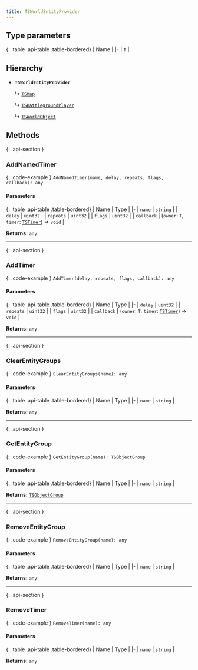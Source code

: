 ```yaml
---
title: TSWorldEntityProvider
---
```



## Type parameters

{: .table .api-table .table-bordered}
| Name |
|-
| `T` |

## Hierarchy

- **`TSWorldEntityProvider`**

  ↳ [`TSMap`](TSMap)

  ↳ [`TSBattlegroundPlayer`](TSBattlegroundPlayer)

  ↳ [`TSWorldObject`](TSWorldObject)

## Methods

{: .api-section }
### AddNamedTimer

{: .code-example }
`AddNamedTimer(name, delay, repeats, flags, callback): any`

#### Parameters

{: .table .api-table .table-bordered}
| Name | Type |
|-
| `name` | `string` |
| `delay` | `uint32` |
| `repeats` | `uint32` |
| `flags` | `uint32` |
| `callback` | (`owner`: `T`, `timer`: [`TSTimer`](TSTimer)) => `void` |

**Returns:** 
`any`

___

{: .api-section }
### AddTimer

{: .code-example }
`AddTimer(delay, repeats, flags, callback): any`

#### Parameters

{: .table .api-table .table-bordered}
| Name | Type |
|-
| `delay` | `uint32` |
| `repeats` | `uint32` |
| `flags` | `uint32` |
| `callback` | (`owner`: `T`, `timer`: [`TSTimer`](TSTimer)) => `void` |

**Returns:** 
`any`

___

{: .api-section }
### ClearEntityGroups

{: .code-example }
`ClearEntityGroups(name): any`

#### Parameters

{: .table .api-table .table-bordered}
| Name | Type |
|-
| `name` | `string` |

**Returns:** 
`any`

___

{: .api-section }
### GetEntityGroup

{: .code-example }
`GetEntityGroup(name): TSObjectGroup`

#### Parameters

{: .table .api-table .table-bordered}
| Name | Type |
|-
| `name` | `string` |

**Returns:** 
[`TSObjectGroup`](TSObjectGroup)

___

{: .api-section }
### RemoveEntityGroup

{: .code-example }
`RemoveEntityGroup(name): any`

#### Parameters

{: .table .api-table .table-bordered}
| Name | Type |
|-
| `name` | `string` |

**Returns:** 
`any`

___

{: .api-section }
### RemoveTimer

{: .code-example }
`RemoveTimer(name): any`

#### Parameters

{: .table .api-table .table-bordered}
| Name | Type |
|-
| `name` | `string` |

**Returns:** 
`any`

